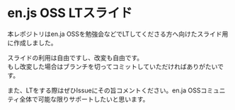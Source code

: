 # en.js OSS LTスライド

本レポジトリはen.ja OSSを勉強会などでLTしてくださる方へ向けたスライド用に作成しました。

スライドの利用は自由ですし、改変も自由です。  
もし改変した場合はブランチを切ってコミットしていただければありがたいです。

また、LTをする際はぜひIssueにその旨コメントください。en.ja OSSコミュニティ全体で可能な限りサポートしたいと思います。